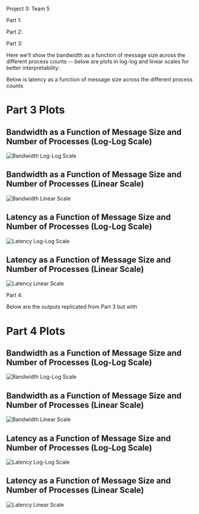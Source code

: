 Project 3: Team 5

Part 1:

Part 2:

Part 3:

Here we'll show the bandwidth as a function of message size across the different process counts -- below are plots in log-log and linear scales for better interpretability:

Below is latency as a function of message size across the different process counts

# Part 3 Plots

## Bandwidth as a Function of Message Size and Number of Processes (Log-Log Scale)
![Bandwidth Log-Log Scale](Part3/p_3_bdwdth_v_mssgsze_log_log_scale.png "Bandwidth Log-Log Scale")

## Bandwidth as a Function of Message Size and Number of Processes (Linear Scale)
![Bandwidth Linear Scale](Part3/p_3_bdwdth_v_mssgsze_linear_scale.png "Bandwidth Linear Scale")

## Latency as a Function of Message Size and Number of Processes (Log-Log Scale)
![Latency Log-Log Scale](Part3/p_3_latency_v_mssgsze_log_log_scale.png "Latency Log-Log Scale")

## Latency as a Function of Message Size and Number of Processes (Linear Scale)
![Latency Linear Scale](Part3/p_3_latency_v_mssgsze_linear_scale.png "Latency Linear Scale")

Part 4:

Below are the outputs replicated from Part 3 but with 

# Part 4 Plots

## Bandwidth as a Function of Message Size and Number of Processes (Log-Log Scale)
![Bandwidth Log-Log Scale](Part4/p_4_bdwdth_v_mssgsze_log_log_scale.png "Bandwidth Log-Log Scale for Part 4")

## Bandwidth as a Function of Message Size and Number of Processes (Linear Scale)
![Bandwidth Linear Scale](Part4/p_4_bdwdth_v_mssgsze_linear_scale.png "Bandwidth Linear Scale for Part 4")

## Latency as a Function of Message Size and Number of Processes (Log-Log Scale)
![Latency Log-Log Scale](Part4/p_4_latency_v_mssgsze_log_log_scale.png "Latency Log-Log Scale for Part 4")

## Latency as a Function of Message Size and Number of Processes (Linear Scale)
![Latency Linear Scale](Part4/p_4_latency_v_mssgsze_linear_scale.png "Latency Linear Scale for Part 4")
